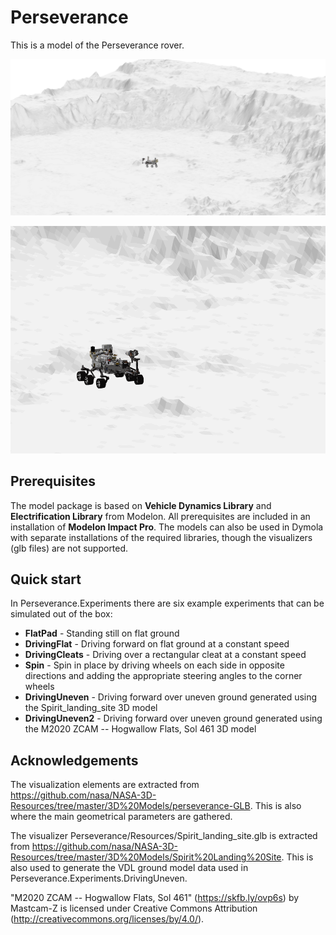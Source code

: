 Perseverance
=====

This is a model of the Perseverance rover.

![driving over uneven ground](Resources/images/driveUneven.png)

![driving over uneven ground](Resources/images/driveUneven.gif)

Prerequisites
-------
The model package is based on **Vehicle Dynamics Library** and **Electrification Library** from Modelon. All prerequisites are included in an installation of **Modelon Impact Pro**. The models can also be used in Dymola with separate installations of the required libraries, though the visualizers (glb files) are not supported.

Quick start
--------

In Perseverance.Experiments there are six example experiments that can be simulated out of the box:
 - **FlatPad** - Standing still on flat ground
 - **DrivingFlat** - Driving forward on flat ground at a constant speed
 - **DrivingCleats** - Driving over a rectangular cleat at a constant speed
 - **Spin** - Spin in place by driving wheels on each side in opposite directions and adding the appropriate steering angles to the corner wheels
 - **DrivingUneven** - Driving forward over uneven ground generated using the Spirit_landing_site 3D model
 - **DrivingUneven2** - Driving forward over uneven ground generated using the M2020 ZCAM -- Hogwallow Flats, Sol 461 3D model

Acknowledgements
-----------
The visualization elements are extracted from https://github.com/nasa/NASA-3D-Resources/tree/master/3D%20Models/perseverance-GLB. This is also where the main geometrical parameters are gathered.

The visualizer Perseverance/Resources/Spirit_landing_site.glb  is extracted from https://github.com/nasa/NASA-3D-Resources/tree/master/3D%20Models/Spirit%20Landing%20Site. This is also used to generate the VDL ground model data used in Perseverance.Experiments.DrivingUneven.

"M2020 ZCAM -- Hogwallow Flats, Sol 461" (https://skfb.ly/ovp6s) by Mastcam-Z is licensed under Creative Commons Attribution (http://creativecommons.org/licenses/by/4.0/).
